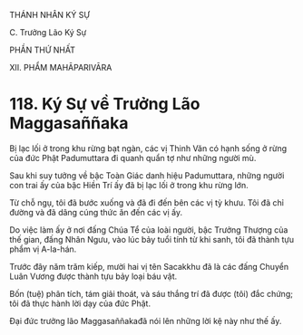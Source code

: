 THÁNH NHÂN KÝ SỰ

C. Trưởng Lão Ký Sự

PHẦN THỨ NHẤT

XII. PHẨM MAHĀPARIVĀRA

# 118. Ký Sự về Trưởng Lão Maggasaññaka

Bị lạc lối ở trong khu rừng bạt ngàn, các vị Thinh Văn có hạnh sống ở rừng của đức Phật Padumuttara đi quanh quẩn tợ như những người mù.

Sau khi suy tưởng về bậc Toàn Giác danh hiệu Padumuttara, những người con trai ấy của bậc Hiền Trí ấy đã bị lạc lối ở trong khu rừng lớn.

Từ chỗ ngụ, tôi đã bước xuống và đã đi đến bên các vị tỳ khưu. Tôi đã chỉ đường và đã dâng cúng thức ăn đến các vị ấy.

Do việc làm ấy ở nơi đấng Chúa Tể của loài người, bậc Trưởng Thượng của thế gian, đấng Nhân Ngưu, vào lúc bảy tuổi tính từ khi sanh, tôi đã thành tựu phẩm vị A-la-hán.

Trước đây năm trăm kiếp, mười hai vị tên Sacakkhu đã là các đấng Chuyển Luân Vương được thành tựu bảy loại báu vật.

Bốn (tuệ) phân tích, tám giải thoát, và sáu thắng trí đã được (tôi) đắc chứng; tôi đã thực hành lời dạy của đức Phật.

Đại đức trưởng lão Maggasaññakađã nói lên những lời kệ này như thế ấy.
